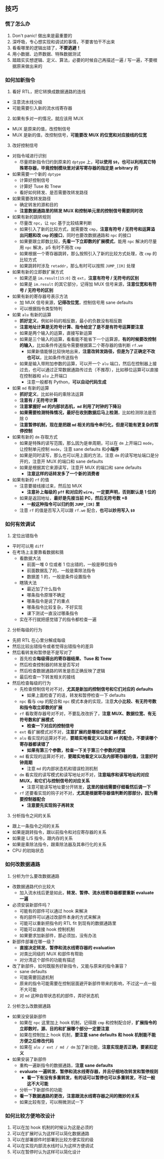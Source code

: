 ## 技巧

### 慌了怎么办

1. Don't panic! 做出来是最重要的
2. 深呼吸，专心想实现和调试的事情，不要害怕干不出来
3. 看看哪里的逻辑出错了，**不要逃避！**
4. 用小数据、边界数据、特殊数据测试
5. 踏踏实实想逻辑、定义、算法，必要的时候自己再描述一遍 / 写一遍，不要根据原来做出来的

### 如何加新指令

1. 看好 RTL，把它转换成数据通路的连线
  * 注意流水线分级
  * 可能需要引入新的流水线寄存器
2. 如果有多对一的情况，就应该用 MUX
  * MUX 是原来的值，改控制信号
  * MUX 是新的值，改控制信号，**可能要改 MUX 的位宽和对应接线的位宽**
3. 改好控制信号
  * 对指令域进行识别
    * 尽量把新指令归约到原来的 `dptype` 上，**可以使用 `$0`，也可以利用其它特殊寄存器，毕竟控制模块里对读写寄存器的指定是 arbitrary 的**
  * 如果需要一个新的 `dptype`
    * 计算好控制信号
    * 计算好 Tuse 和 Tnew
    * 看好如何转发、是否需要改转发路径
  * 如果需要改转发路径
    * 确定转发的源和目的
    * **注意数据通路里的转发 MUX 和控制单元里的控制信号需要同时改**
  * 如果有新的跳转规则
    * 尽量改 `npc`，让 `npc` 基于比较结果判断
    * 如果引入了新的比较方式，就需要改 `cmp`，**注意有符号 / 无符号和运算溢出问题和改 `cmp` 的接口**，同时也要改数据通路和 `npc` 的接口
    * 如果要跟立即数比较，**先看一下立即数的扩展模式**，能用 `npc` 解决的尽量用 `npc` 解决，p5 有时不用改 `cmp`
    * 如果根据一个寄存器跳转，那么按照引入了新的比较方式处理，改 `cmp` 的比较方式
    * 如果跳转时涉及 `retaddr`，那么有时可以按照 `JUMP_[IR]` 处理
  * 如果有新的立即数扩展方式
    * 如果还是 `im.result[15:0]` 改 `ext`，**注意有符号 / 无符号的区别**
    * 如果是 `im.result` 的其它部分，记得加 MUX 信号来源，**注意位宽和有符号 / 无符号的区别**
  * 如果有新的寄存器号表示方法
    * 加 MUX 信号来源，**记得改位宽**，控制信号用 sane defaults    
    * 可以根据指令类型特判
  * 如果 `alu` 有新的运算
    * **抓好定义**，例如补码的相反数，最小的负数没有相反数
    * **注意地址计算是无符号计算、指令给定了是不是有符号运算要注意**
    * 如果是两个输入的运算，直接写新运算
    * 如果是三个输入的运算，看看能不能省下一个运算源，**有的时候要改控制的输入**，比如条件传送指令需要根据第二个寄存器的值判断 `rf.we`
      * 如果新值能够比较快地出来，**注意改转发路径，但是为了正确定不改也可以**，比如条件传送指令
    * 如果是输入带附加参数的运算，可以开一个 `alu` 端口，然后在控制器上接过去，也可以通过正常数据通路传过去（不推荐），比如移位运算可以直接在控制器和 `alu` 上开端口
      * 注意一般都有 Python，**可以自动代码生成**
  * 如果 `md` 有新的运算
    * **抓好定义**，比如补码的乘除法运算
    * **注意有 / 无符号计算**
    * **注意掌握好 `md` 的内部状态机，`md` 利用了时钟的下降沿**
    * **如果需要检测特殊情况，最好在收到数据后马上检测**，比如检测除法是否除 0
    * **注意暂停机制，现在是把跟 `md` 相关的指令串行化，但是可能有更复杂的暂停控制**
  * 如果有新的 `dm` 存取方式
    * 如果是特殊的读写范围，那么因为是单周期，可以在 `dm` 上开端口 `mode`，让控制单元控制 `mode`，注意 sane defaults 和**小端序**
    * 如果是同时读写，那么也可以用上面的方法，注意 `dm` 的读写地址端口是分开的，注意开 MUX 的端口和 sane defaults
    * 如果是根据其它来源读写，注意开 MUX 的端口和 sane defaults
      * **注意这样的话转发多了一个新的消费者**
  * 如果有新的 `rf` 的值
    * 注意要接线接过来，然后加 MUX
      * **注意补上每级的 `pff` 和对应的 `wire`，一定要声明，否则默认是 1 位的**
    * 如果是返回地址，**最好是先接当前 PC，然后无符号数 +8**
      * **一般这种指令可以归约到 `JUMP_[IR]` 里**
    * 注意 `rf` 的值是否写入可以跟 `rf.we` 配合，**也可以妙用写入 `$0`**

### 如何有效调试

1. 定位出错指令
  * 平时可以用 `diff`
  * 在考场上主要靠看数据和猜
    * 看数据大法
      * 前面一堆 0 位或者 1 位出错的，一般是移位指令
      * 前面数据乱了的，一般是乘除法指令
      * 数据差 1 的，一般是条件设置指令
    * 瞎猜大法
      * 最近加了什么指令
      * 哪条指令原理不确定
      * 哪条指令是说了的重点
      * 哪条指令比较复杂，不好实现
      * 课下测试一直没过哪条指令
    * 实在不行就把感觉错了的指令都检查一遍
2. 分析每级的行为
  * 先把 RTL 在心里分解成每级
  * 然后比较出错指令或者觉得出错指令的差异
  * 然后看转发和暂停是不是写对了
    * 首先检查**每级得出的寄存器结果、Tuse 和 Tnew**
    * 然后检查控制器的转发是否写对
    * 然后检查数据通路的转发是否正确反映了逻辑
    * 最后检查一下转发相关的接线
  * 然后检查每级的行为
    * 先检查控制信号对不对，**尤其是新加的控制信号和它们对应的 defaults**
      * 如果上面检查了的话，转发和暂停检查一下 defaults
    * `npc` 看与 `cmp` 的配合和 `npc` 模式本身的实现，注意**大小比较、有无符号数和指令取立即数的扩展**
    * `rf` 看取寄存器号对不对，不要乱改改折了，**注意 MUX、数据位宽、有无符号数和扩展模式**
      * **检查一下对应的控制信号**
    * `ext` 看扩展模式对不对，**注意扩展的是哪些位和扩展模式**
    * `alu` 看实现的运算对不对，**要踏实地看定义以及和 `rf` 的配合，不要读哪个寄存器都读错了**
      * **如果有第三个参数，检查一下关于第三个参数的逻辑**
    * `md` 看实现的运算对不对，**要踏实地看定义以及内部寄存器的值，注意好时钟周期**
      * 注意 `md` 的内部状态机和错误检测机制
    * `dm` 看实现的读写模式和读写地址对不对，**注意端序和读写地址的对应 MUX，和它们与控制信号的对应关系**
      * 注意可能读写地址要分开转发，**这里的接线需要仔细看然后调一下**
    * `rf` 还要看实现的钩子对不对，**尤其是根据寄存器值判断的那部分，因为需要控制器配合**
      * **注意要先实现钩子再转发**
3. 分析指令之间的关系
  * 跟上一条指令之间的关系
  * 如果是跳转指令，跟以前指令和对应寄存器的关系
  * 如果是 L/S 指令，跟内存的关系
  * 如果是乘除法指令，跟乘除法器及其串行化的关系
  * CPU 的初始状态

### 如何改数据通路

1. 分析为什么要改数据通路
  * 改数据通路代价比较大
    * 加入流水线后更是如此，**转发、暂停、流水线寄存器都要重新 evaluate 一遍**
  * 必须安装新部件吗？
    * 可能有的部件可以通过 hook 来解决
    * 有的部件可以通过改部件本身的方式来解决
    * 可能可以重新把指令的 RTL fit 到现有的数据通路里
    * 可能可以直接 hook 控制机制
    * 如果要求加新部件，那必须加，没有办法
  * 新部件部署在哪一级？
    * **直接决定转发、暂停和流水线寄存器的 evaluation**
    * 对类比同级的 MUX 和部件有帮助
    * 对分清这个部件的功能有描述
  * 改了新部件，如何既服务好新指令，又能与原来的指令兼容？
    * sane defaults
    * 可能需要回退机制
    * 原来的指令可能需要在控制层面避开新部件带来的影响，不过这一点一般不大可能
    * 对 `md` 这种自带状态机的部件，弄好状态机
2. 分析怎么改数据通路
  * 如果没安装新部件
    * 如果在 `npc` 这里加上 hook 机制，记得跟 `cmp` 和控制配合好，**扩展指令的立即数时，源、目的和扩展哪个部分一定要注意**
    * 如果在控制加上 hook 机制，**要注意 sane defaults 和 hook 机制能不能方便之后修改代码**
    * 如果在 `alu / ext / md / dm` 加了新功能，**注意实现是否正确，要紧扣定义**
  * 如果安装了新部件
    * 重构一遍新指令的数据通路，**注意 sane defaults**
    * **evaluate 一遍转发、暂停和流水线寄存器，并且仔细地改转发和暂停规则**
      * **看一下有没有多重转发，有的话可以暂停也可以多重转发，不过一般这不大可能**
    * 分析一下新部件的功能
    * **看一下数据通路的更改，注意跟流水线寄存器之间的微妙的关系**
    * 如果比较有空，可以稍微测试一下

### 如何比较方便地改设计

1. 可以在加 hook 机制的时候认为这是必须的
2. 可以在扩展时认为这样可以简化数据通路
3. 可以在部署部件时部署到比较方便实现的级
4. 可以在实现内部流水线时认为这样方便调试
5. 可以在暂停时认为这样可以简化设计

